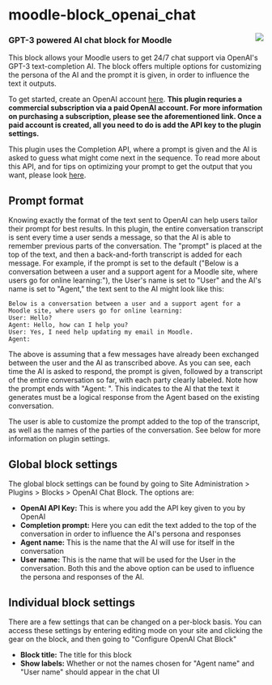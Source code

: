 # moodle-block_openai_chat

<img align="right" src="https://user-images.githubusercontent.com/33644013/162025197-52c34e24-66a8-46e7-ab95-b0f65268031b.png" />

### GPT-3 powered AI chat block for Moodle

This block allows your Moodle users to get 24/7 chat support via OpenAI's GPT-3 text-completion AI. The block offers multiple options for customizing the persona of the AI and the prompt it is given, in order to influence the text it outputs.

To get started, create an OpenAI account [here](https://openai.com/api/). **This plugin requries a commercial subscription via a paid OpenAI account. For more information on purchasing a subscription, please see the aforementioned link. Once a paid account is created, all you need to do is add the API key to the plugin settings.**

This plugin uses the Completion API, where a prompt is given and the AI is asked to guess what might come next in the sequence. To read more about this API, and for tips on optimizing your prompt to get the output that you want, please look [here](https://beta.openai.com/docs/guides/completion/introduction).

## Prompt format

Knowing exactly the format of the text sent to OpenAI can help users tailor their prompt for best results. In this plugin, the entire conversation transcript is sent every time a user sends a message, so that the AI is able to remember previous parts of the conversation. The "prompt" is placed at the top of the text, and then a back-and-forth transcript is added for each message. For example, if the prompt is set to the default ("Below is a conversation between a user and a support agent for a Moodle site, where users go for online learning:"), the User's name is set to "User" and the AI's name is set to "Agent," the text sent to the AI might look like this:

```
Below is a conversation between a user and a support agent for a Moodle site, where users go for online learning:
User: Hello?
Agent: Hello, how can I help you?
User: Yes, I need help updating my email in Moodle.
Agent: 
```
The above is assuming that a few messages have already been exchanged between the user and the AI as transcribed above. As you can see, each time the AI is asked to respond, the prompt is given, followed by a transcript of the entire conversation so far, with each party clearly labeled. Note how the prompt ends with "Agent: ". This indicates to the AI that the text it generates must be a logical response from the Agent based on the existing conversation.

The user is able to customize the prompt added to the top of the transcript, as well as the names of the parties of the conversation. See below for more information on plugin settings.

## Global block settings

The global block settings can be found by going to Site Administration > Plugins > Blocks > OpenAI Chat Block. The options are:
-  **OpenAI API Key:** This is where you add the API key given to you by OpenAI
-  **Completion prompt:** Here you can edit the text added to the top of the conversation in order to influence the AI's persona and responses
-  **Agent name:** This is the name that the AI will use for itself in the conversation
-  **User name:** This is the name that will be used for the User in the conversation. Both this and the above option can be used to influence the persona and responses of the AI.

## Individual block settings

There are a few settings that can be changed on a per-block basis. You can access these settings by entering editing mode on your site and clicking the gear on the block, and then going to "Configure OpenAI Chat Block"

- **Block title:** The title for this block
- **Show labels:** Whether or not the names chosen for "Agent name" and "User name" should appear in the chat UI
